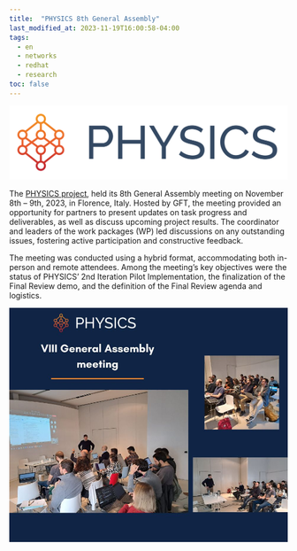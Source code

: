 ```yaml
---
title:  "PHYSICS 8th General Assembly"
last_modified_at: 2023-11-19T16:00:58-04:00
tags:
  - en
  - networks
  - redhat
  - research
toc: false
---
```


[![](/assets/images/posts/2022-09-20-physics-ga4/1.png)](/physics)

The [PHYSICS project](/physics), held its 8th General Assembly meeting on November 8th – 9th, 2023, in Florence, Italy. Hosted by GFT, the meeting provided an opportunity for partners to present updates on task progress and deliverables, as well as discuss upcoming project results. The coordinator and leaders of the work packages (WP) led discussions on any outstanding issues, fostering active participation and constructive feedback.

The meeting was conducted using a hybrid format, accommodating both in-person and remote attendees. Among the meeting’s key objectives were the status of PHYSICS’ 2nd Iteration Pilot Implementation, the finalization of the Final Review demo, and the definition of the Final Review agenda and logistics. 

![](/assets/images/posts/2023-11-19-physics-ga8.jpg)

